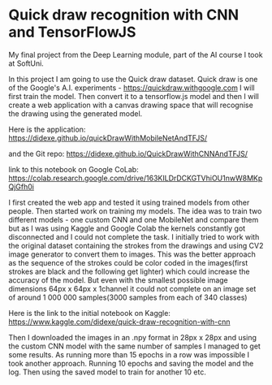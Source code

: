 # Quick draw recognition with CNN and TensorFlowJS

My final project from the Deep Learning module, part of the AI course I took at SoftUni.

In this project I am going to use the Quick draw dataset. Quick draw is one of the Google's A.I. experiments - https://quickdraw.withgoogle.com I will first train the model. Then convert it to a tensorflow.js model and then I will create a web application with a canvas drawing space that will recognise the drawing using the generated model.

Here is the application: https://didexe.github.io/quickDrawWithMobileNetAndTFJS/

and the Git repo: https://didexe.github.io/QuickDrawWithCNNAndTFJS/

link to this notebook on Google CoLab: https://colab.research.google.com/drive/163KILDrDCKGTVhiOU1nwW8MKpQjGfh0i

I first created the web app and tested it using trained models from other people. Then started work on training my models. The idea was to train two different models - one custom CNN and one MobileNet and compare them but as I was using Kaggle and Google Colab the kernels constantly got disconnected and I could not complete the task.
I initially tried to work with the original dataset containing the strokes from the drawings and using CV2 image generator to convert them to images. This was the better approach as the sequence of the strokes could be color coded in the images(first strokes are black and the following get lighter) which could increase the accuracy of the model. But even with the smallest possible image dimensions 64px x 64px x 1channel it could not complete on an image set of around 1 000 000 samples(3000 samples from each of 340 classes)

Here is the link to the initial notebook on Kaggle: https://www.kaggle.com/didexe/quick-draw-recognition-with-cnn

Then I downloaded the images in an .npy format in 28px x 28px and using the custom CNN model with the same number of samples I managed to get some results. As running more than 15 epochs in a row was impossible I took another approach. Running 10 epochs and saving the model and the log. Then using the saved model to train for another 10 etc.
